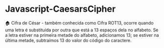 # Javascript-CaesarsCipher
:house: Cifra de César - também conhecida como Cifra ROT13, ocorre quando uma letra é substituída por outra que está a 13 espaços dela no alfabeto. Se a letra estiver na primeira metade do alfabeto, adicionamos 13; se estiver na última metade, subtraímos 13 do valor do código do caractere.
